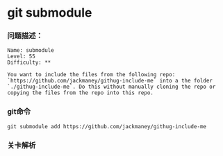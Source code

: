 # git submodule

### 问题描述：

```text
Name: submodule
Level: 55
Difficulty: **

You want to include the files from the following repo: `https://github.com/jackmaney/githug-include-me` into a the folder `./githug-include-me`. Do this without manually cloning the repo or copying the files from the repo into this repo.
```

### git命令

```shell
git submodule add https://github.com/jackmaney/githug-include-me
```

### 关卡解析

> 